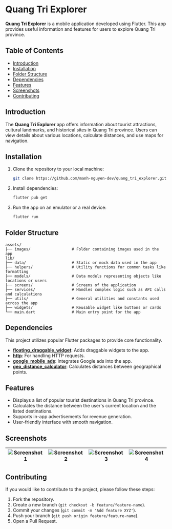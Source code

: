 # Quang Tri Explorer

**Quang Tri Explorer** is a mobile application developed using Flutter. This app provides useful information and features for users to explore Quang Tri province.

## Table of Contents

- [Introduction](#introduction)
- [Installation](#installation)
- [Folder Structure](#folder-structure)
- [Dependencies](#dependencies)
- [Features](#features)
- [Screenshots](#screenshots)
- [Contributing](#contributing)

## Introduction

The **Quang Tri Explorer** app offers information about tourist attractions, cultural landmarks, and historical sites in Quang Tri province. Users can view details about various locations, calculate distances, and use maps for navigation.

## Installation

1. Clone the repository to your local machine:

   ```bash
   git clone https://github.com/manh-nguyen-dev/quang_tri_explorer.git
   ```

2. Install dependencies:

   ```bash
   flutter pub get
   ```

3. Run the app on an emulator or a real device:

   ```bash
   flutter run
   ```

## Folder Structure

```
assets/
├── images/                  # Folder containing images used in the app
lib/
├── data/                    # Static or mock data used in the app  
├── helpers/                 # Utility functions for common tasks like formatting
├── models/                  # Data models representing objects like locations or users
├── screens/                 # Screens of the application
├── services/                # Handles complex logic such as API calls and calculations
├── utils/                   # General utilities and constants used across the app
├── widgets/                 # Reusable widget like buttons or cards
└── main.dart                # Main entry point for the app
```

## Dependencies

This project utilizes popular Flutter packages to provide core functionality.

- **[floating_draggable_widget](https://pub.dev/packages/floating_draggable_widget)**: Adds draggable widgets to the app.
- **[http](https://pub.dev/packages/http)**: For handling HTTP requests.
- **[google_mobile_ads](https://pub.dev/packages/google_mobile_ads)**: Integrates Google ads into the app.
- **[geo_distance_calculator](https://pub.dev/packages/geo_distance_calculator)**: Calculates distances between geographical points.

## Features

- Displays a list of popular tourist destinations in Quang Tri province.
- Calculates the distance between the user's current location and the listed destinations.
- Supports in-app advertisements for revenue generation.
- User-friendly interface with smooth navigation.

## Screenshots

| ![Screenshot 1](https://i.ibb.co/M8Lr5GV/Simulator-Screenshot-i-Phone-15-Pro-Max-2024-10-03-at-14-02-39.png) | ![Screenshot 2](https://i.ibb.co/gD7VP5z/Simulator-Screenshot-i-Phone-15-Pro-Max-2024-10-03-at-14-02-45.png) | ![Screenshot 3](https://i.ibb.co/cbpN03h/Simulator-Screenshot-i-Phone-15-Pro-Max-2024-10-03-at-14-02-58.png) | ![Screenshot 4](https://i.ibb.co/D5v8XnY/Simulator-Screenshot-i-Phone-15-Pro-Max-2024-10-03-at-14-03-04.png) |
|---|---|---|---|

## Contributing

If you would like to contribute to the project, please follow these steps:

1. Fork the repository.
2. Create a new branch (`git checkout -b feature/feature-name`).
3. Commit your changes (`git commit -m 'Add feature XYZ'`).
4. Push your branch (`git push origin feature/feature-name`).
5. Open a Pull Request.